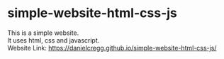 # simple-website-html-css-js
This is a simple website.  
It uses html, css and javascript.   
Website Link: https://danielcregg.github.io/simple-website-html-css-js/
